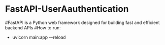 # FastAPI-UserAauthentication
#FastAPI is a Python web framework designed for building fast and efficient backend APIs
#How to run: 
  - uvicorn main:app --reload
